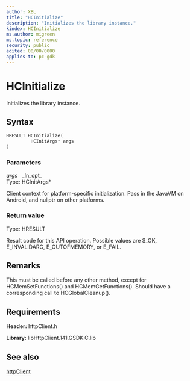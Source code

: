 ```yaml
---
author: XBL
title: "HCInitialize"
description: "Initializes the library instance."
kindex: HCInitialize
ms.author: migreen
ms.topic: reference
security: public
edited: 00/00/0000
applies-to: pc-gdk
---
```


# HCInitialize  

Initializes the library instance.  

## Syntax  
  
```cpp
HRESULT HCInitialize(  
         HCInitArgs* args  
)  
```  
  
### Parameters  
  
*args* &nbsp;&nbsp;\_In\_opt\_  
Type: HCInitArgs*  
  
Client context for platform-specific initialization. Pass in the JavaVM on Android, and nullptr on other platforms.  
  
  
### Return value  
Type: HRESULT
  
Result code for this API operation. Possible values are S_OK, E_INVALIDARG, E_OUTOFMEMORY, or E_FAIL.
  
## Remarks  
  
This must be called before any other method, except for HCMemSetFunctions() and HCMemGetFunctions(). Should have a corresponding call to HCGlobalCleanup().
  
## Requirements  
  
**Header:** httpClient.h
  
**Library:** libHttpClient.141.GSDK.C.lib
  
## See also  
[httpClient](../httpclient_members.md)  
  
  
